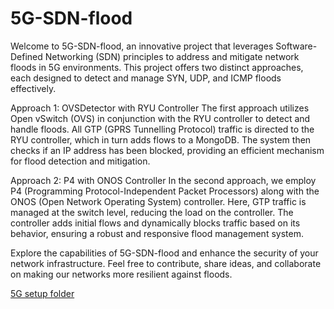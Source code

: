 # 5G-SDN-flood 

Welcome to 5G-SDN-flood, an innovative project that leverages Software-Defined Networking (SDN) principles to address and mitigate network floods in 5G environments. This project offers two distinct approaches, each designed to detect and manage SYN, UDP, and ICMP floods effectively.

Approach 1: OVSDetector with RYU Controller
The first approach utilizes Open vSwitch (OVS) in conjunction with the RYU controller to detect and handle floods. All GTP (GPRS Tunnelling Protocol) traffic is directed to the RYU controller, which in turn adds flows to a MongoDB. The system then checks if an IP address has been blocked, providing an efficient mechanism for flood detection and mitigation.

Approach 2: P4 with ONOS Controller
In the second approach, we employ P4 (Programming Protocol-Independent Packet Processors) along with the ONOS (Open Network Operating System) controller. Here, GTP traffic is managed at the switch level, reducing the load on the controller. The controller adds initial flows and dynamically blocks traffic based on its behavior, ensuring a robust and responsive flood management system.

Explore the capabilities of 5G-SDN-flood and enhance the security of your network infrastructure. Feel free to contribute, share ideas, and collaborate on making our networks more resilient against floods.


<!-- Add a link to get into the 5G setup folder  -->
[5G setup folder](/c:/Users/Diana/Documents/GitHub/5G-SDN-Flood/5G-setup)




